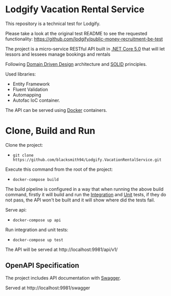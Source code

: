# Lodgify Vacation Rental Service
This repository is a technical test for Lodgify.

Please take a look at the original test README to see the requested functionality: https://github.com/lodgify/public-money-recruitment-be-test

The project is a micro-service RESTful API built in [.NET Core 5.0](https://docs.microsoft.com/es-es/aspnet/core/?view=aspnetcore-5.0) that will let lessors and lessees manage bookings and rentals

Following [Domain Driven Design](https://en.wikipedia.org/wiki/Domain-driven_design) architecture and [SOLID](https://en.wikipedia.org/wiki/SOLID) principles.

Used libraries:
- Entity Framework
- Fluent Validation
- Automapping
- Autofac IoC container.

The API can be served using [Docker](https://docs.docker.com/get-started/overview/) containers.

# Clone, Build and Run 
Clone the project:
* `git clone https://github.com/blacksmith94/Lodgify.VacationRentalService.git`

Execute this command from the root of the project:
* `docker-compose build`

The build pipeline is configured in a way that when running the above build command, firstly it will build and run the [Integration](https://en.wikipedia.org/wiki/Integration_testing) and [Unit](https://en.wikipedia.org/wiki/Unit_testing) tests, if they do not pass, the API won't be built and it will show where did the tests fail.

Serve api:
* `docker-compose up api`

Run integration and unit tests:
* `docker-compose up test`

The API will be served at http://localhost:9981/api/v1/

## OpenAPI Specification

The project includes API documentation with [Swagger](https://swagger.io/).

Served at http://localhost:9981/swagger
